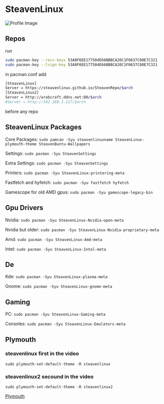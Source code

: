 # SteavenLinux
![Profile Image](https://avatars.githubusercontent.com/u/128651597?s=400&u=cfe5c1038e6b898b6a21b662723c8ee208225f8f&v=4)


##  Repos
run
```sh
sudo pacman-key --recv-keys 53A8F6EE177504E66BBBCA20C1F0637C80E7C321
sudo pacman-key --lsign-key 53A8F6EE177504E66BBBCA20C1F0637C80E7C321
```

in pacman.conf add 
```sh
[SteavenLinux]
Server = https://steavenlinux.github.io/SteavenRepo/$arch
[SteavenLinux2]
Server = http://arabcraft.ddns.net:80/$arch
#Server = http://192.168.1.117/$arch
```
before any repo

## SteavenLinux Packages

Core Packages: `sudo pamcan -Syu steavenlinuxname SteavenLinux-plymouth-theme SteavenBuntu-Wallpapers`

Settings: `sudo pacman -Syu SteavenSettings`

Extra Settings: `sudo pacman -Syu SteavenSettings`

Printers: `sudo pacman -Syu SteavenLinux-printering-meta`

Fastfetch and hyfetch: `sudo pacman -Syu fastfetch hyfetch`

Gamescope for old AMD gpus: `sudo pacman -Syu gamescope-legacy-bin`

## Gpu Drivers
Nvidia: `sudo pacman -Syu SteavenLinux-Nvidia-open-meta`

Nvidia but older: `sudo pacman -Syu SteavenLinux-Nvidia-proprietary-meta`

Amd: `sudo pacman -Syu SteavenLinux-Amd-meta`

Intel: `sudo pacman -Syu SteavenLinux-Intel-meta`

## De
Kde: `sudo pacman -Syu SteavenLinux-plasma-meta`

Gnome: `sudo pacman -Syu SteavenLinux-gnome-meta`

## Gaming
PC: `sudo pacman -Syu SteavenLinux-Gaming-meta`

Consoles: `sudo pacman -Syu SteavenLinux-Emulators-meta`

## Plymouth

### steavenlinux first in the video
`sudo plymouth-set-default-theme -R steavenlinux`

### steavenlinux2 secound in the video
`sudo plymouth-set-default-theme -R steavenlinux2`

[Plymouth](https://github.com/SteavenLinux/SteavenLinux/raw/refs/heads/main/ah.mp4)
